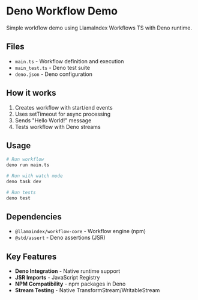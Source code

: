 # Deno Workflow Demo

Simple workflow demo using LlamaIndex Workflows TS with Deno runtime.

## Files

- `main.ts` - Workflow definition and execution
- `main_test.ts` - Deno test suite
- `deno.json` - Deno configuration

## How it works

1. Creates workflow with start/end events
2. Uses setTimeout for async processing
3. Sends "Hello World!" message
4. Tests workflow with Deno streams

## Usage

```bash
# Run workflow
deno run main.ts

# Run with watch mode
deno task dev

# Run tests
deno test
```

## Dependencies

- `@llamaindex/workflow-core` - Workflow engine (npm)
- `@std/assert` - Deno assertions (JSR)

## Key Features

- **Deno Integration** - Native runtime support
- **JSR Imports** - JavaScript Registry
- **NPM Compatibility** - npm packages in Deno
- **Stream Testing** - Native TransformStream/WritableStream
